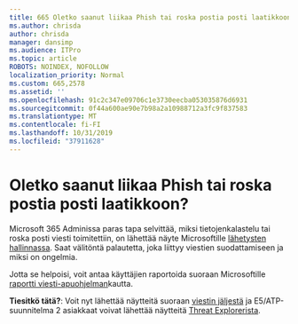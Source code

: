 ```yaml
---
title: 665 Oletko saanut liikaa Phish tai roska postia posti laatikkoon?
ms.author: chrisda
author: chrisda
manager: dansimp
ms.audience: ITPro
ms.topic: article
ROBOTS: NOINDEX, NOFOLLOW
localization_priority: Normal
ms.custom: 665,2578
ms.assetid: ''
ms.openlocfilehash: 91c2c347e09706c1e3730eecba053035876d6931
ms.sourcegitcommit: 0f44a600ae90e7b98a2a10988712a3fc9f837583
ms.translationtype: MT
ms.contentlocale: fi-FI
ms.lasthandoff: 10/31/2019
ms.locfileid: "37911628"
---
```

# <a name="are-you-receiving-too-much-phish-or-spam-in-your-mailbox"></a>Oletko saanut liikaa Phish tai roska postia posti laatikkoon?

Microsoft 365 Adminissa paras tapa selvittää, miksi tietojenkalastelu tai roska posti viesti toimitettiin, on lähettää näyte Microsoftille [lähetysten hallinnassa](https://protection.office.com/reportsubmission). Saat välitöntä palautetta, joka liittyy viestien suodattamiseen ja miksi on ongelmia.

Jotta se helpoisi, voit antaa käyttäjien raportoida suoraan Microsoftille [raportti viesti-apuohjelman](https://appsource.microsoft.com/product/office/WA104381180?src=office&tab=Overview)kautta.

**Tiesitkö tätä?**: Voit nyt lähettää näytteitä suoraan [viestin jäljestä](https://protection.office.com/messagetrace) ja E5/ATP-suunnitelma 2 asiakkaat voivat lähettää näytteitä [Threat Explorerista](https://docs.microsoft.com/microsoft-365/security/office-365-security/threat-explorer).

